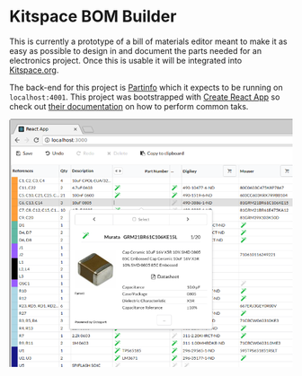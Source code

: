 # Kitspace BOM Builder

This is currently a prototype of a bill of materials editor meant to make it as easy as possible to design in and document the parts needed for an electronics project.  Once this is usable it will be integrated into [Kitspace.org](https://kitspace.org).

The back-end for this project is [Partinfo](https://github.com/monostable/kitspace-partinfo) which it expects to be running on `localhost:4001`. This project was bootstrapped with [Create React App](https://github.com/facebookincubator/create-react-app) so check out [their documentation](https://github.com/facebook/create-react-app/blob/master/packages/react-scripts/template/README.md) on how to perform common taks.

![](screenshot.png)
